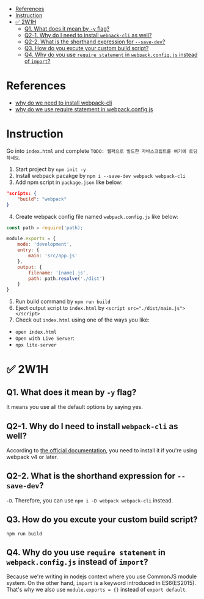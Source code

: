 - [References](#references)
- [Instruction](#instruction)
- [✅ 2W1H](#-2w1h)
  - [Q1. What does it mean by `-y` flag?](#q1-what-does-it-mean-by--y-flag)
  - [Q2-1. Why do I need to install `webpack-cli` as well?](#q2-1-why-do-i-need-to-install-webpack-cli-as-well)
  - [Q2-2. What is the shorthand expression for `--save-dev`?](#q2-2-what-is-the-shorthand-expression-for---save-dev)
  - [Q3. How do you excute your custom build script?](#q3-how-do-you-excute-your-custom-build-script)
  - [Q4. Why do you use `require statement` in `webpack.config.js` instead of `import`?](#q4-why-do-you-use-require-statement-in-webpackconfigjs-instead-of-import)

# References

* [why do we need to install webpack-cli](https://webpack.js.org/guides/installation/)
* [why do we use require statement in webpack.config.js](https://jeonghwan-kim.github.io/series/2019/12/10/frontend-dev-env-webpack-basic.html)

# Instruction

Go into `index.html` and complete `TODO: 웹팩으로 빌드한 자바스크립트를 여기에 로딩하세요`.

1. Start project by `npm init -y`
2. Install webpack pacakge by `npm i --save-dev webpack webpack-cli`
3. Add npm script in `package.json` like below:

```json
"scripts: {
    "build": "webpack"
}
```

4. Create webpack config file named `webpack.config.js` like below:

```js
const path = require('path);

module.exports = {
    mode: 'development',
    entry: {
        main: 'src/app.js'
    },
    output: {
        filename: '[name].js',
        path: path.resolve('./dist')
    }
}
```

5. Run build command by `npm run build`
6. Eject output script to `index.html` by `<script src="./dist/main.js"></script>`
7. Check out `index.html` using one of the ways you like:

* `open index.html`
* `Open with Live Server`: 
* `npx lite-server`

# ✅ 2W1H

## Q1. What does it mean by `-y` flag?

It means you use all the default options by saying yes.

## Q2-1. Why do I need to install `webpack-cli` as well?

According to [the official documentation](https://webpack.js.org/guides/installation/), you need to install it if you're using webpack v4 or later.

## Q2-2. What is the shorthand expression for `--save-dev`?

`-D`. Therefore, you can use `npm i -D webpack webpack-cli` instead.

## Q3. How do you excute your custom build script?

`npm run build`

## Q4. Why do you use `require statement` in `webpack.config.js` instead of `import`?

Because we're writing in nodejs context where you use CommonJS module system. On the other hand, `import` is a keyword introduced in ES6(ES2015). That's why we also use `module.exports = {}` instead of `export default`.

